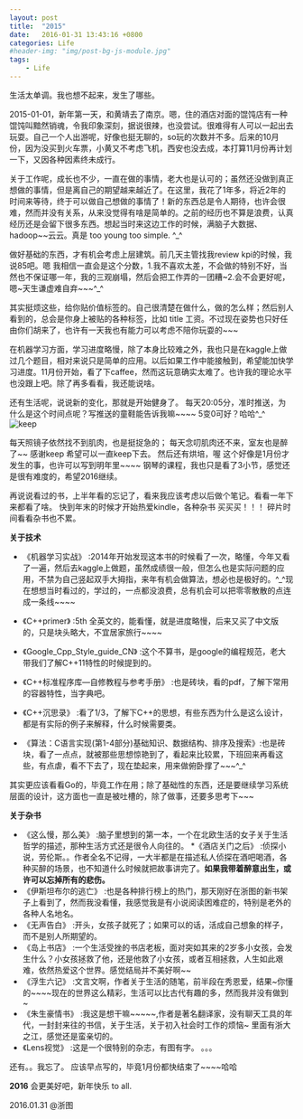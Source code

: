 ```yaml
---
layout: post
title:  "2015"
date:   2016-01-31 13:43:16 +0800
categories: Life
#header-img: "img/post-bg-js-module.jpg"
tags:
    - Life
---
```


生活太单调。我也想不起来，发生了哪些。

2015-01-01，新年第一天，和黄靖去了南京。嗯，住的酒店对面的馄饨店有一种馄饨叫黯然销魂，令我印象深刻，据说很辣，也没尝试。很难得有人可以一起出去玩耍。自己一个人出游呢，好像也挺无聊的，so玩的次数并不多。后来的10月份，因为没买到火车票，小黄又不考虑飞机，西安也没去成，本打算11月份再计划一下，又因各种因素终未成行。

关于工作呢，成长也不少，一直在做的事情，老大也是认可的；虽然还没做到真正想做的事情，但是离自己的期望越来越近了。在这里，我花了1年多，将近2年的时间来等待，终于可以做自己想做的事情了！新的东西总是令人期待，也许会很难，然而并没有关系，从来没觉得有啥是简单的。之前的经历也不算是浪费，认真经历还是会留下很多东西。想起当时来这边工作的时候，满脑子大数据、hadoop~~云云。真是 too young too simple. ^_^

做好基础的东西，才有机会考虑上层建筑。前几天主管找我review kpi的时候，我说85吧。嗯 我相信一直会是这个分数，1.我不喜欢太差，不会做的特别不好，当然也不保证哪一年，我的三观崩塌，然后会把工作弄的一团糟~2.会不会更好呢，嗯~天生谦虚难自弃~~~^_^

其实挺烦这些，给你贴价值标签的。自己很清楚在做什么，做的怎么样；然后别人看到的，总会是你身上被贴的各种标签，比如 title 工资。不过现在姿势也只好任由你们胡来了，也许有一天我也有能力可以考虑不陪你玩耍的~~~

在机器学习方面，学习进度略慢，除了本身比较难之外，我也只是在kaggle上做过几个题目，相对来说只是简单的应用。以后如果工作中能接触到，希望能加快学习进度。11月份开始，看了下caffee，然而这玩意确实太难了。也许我的理论水平也没跟上吧。除了再多看看，我还能说啥。

还有生活呢，说说新的变化，那就是开始健身了。
每天20:05分，准时推送，为什么是这个时间点呢？写推送的童鞋能告诉我嘛~~~~ 5变0可好？哈哈^_^
![keep](https://raw.githubusercontent.com/y521263/y521263.github.io/master/img/article/2015-keep.png)

每天照镜子依然找不到肌肉，也是挺捉急的；
每天念叨肌肉还不来，室友也是醉了~~
感谢keep 希望可以一直keep下去。
然后还有烘培，喔 这个好像是1月份才发生的事，也许可以写到明年里~~~~
钢琴的课程，我也只是看了3小节，感觉还是很有难度的，希望2016继续。

再说说看过的书，上半年看的忘记了，看来我应该考虑以后做个笔记。看看一年下来都看了啥。
快到年末的时候才开始热爱kindle，各种杂书 买买买！！！
碎片时间看看杂书也不累。

**关于技术**

 * 《机器学习实战》 :2014年开始发现这本书的时候看了一次，略懂，今年又看了一遍，然后去kaggle上做题，虽然成绩很一般，但怎么也是实际问题的应用，不禁为自己竖起双手大拇指，来年有机会做算法，想必也是极好的。^_^现在想想当时看过的，学过的，一点都没浪费，总有机会可以把零零散散的点连成一条线~~~~

* 《C++primer》 :5th 全英文的，能看懂，就是进度略慢，后来又买了中文版的，只是块头略大，不宜居家旅行~~~~
* 《Google_Cpp_Style_guide_CN》 :这个不算书，是google的编程规范，老大带我们了解C++11特性的时候提到的。
* 《C++标准程序库—自修教程与参考手册》 :也是砖块，看的pdf，了解下常用的容器特性，当字典吧。
* 《C++沉思录》 :看了1/3，了解下C++的思想，有些东西为什么是这么设计，都是有实际的例子来解释，什么时候需要类。
* 《算法：C语言实现(第1-4部分)基础知识、数据结构、排序及搜索》:也是砖块，看了一点点，就被那些思想惊艳到了，看起来比较累，下班回来再看这些，有点虐，看不下去了，现在垫起来，用来做俯卧撑了~~~^_^

其实更应该看看Go的，毕竟工作在用；除了基础性的东西，还是要继续学习系统层面的设计，这方面也一直是被吐槽的，除了做事，还要多思考下~~~

**关于杂书**

* 《这么慢，那么美》 :脑子里想到的第一本，一个在北欧生活的女子关于生活哲学的描述，那种生活方式还是很令人向往的。
*《酒店关门之后》 :侦探小说，劳伦斯。。作者全名不记得，一大半都是在描述私人侦探在酒吧喝酒，各种买醉的场景，也不知道什么时候就把故事讲完了。**如果我带着醉意出生，或许可以忘掉所有的悲伤。**
* 《伊斯坦布尔的逃亡》 :也是各种排行榜上的热门，那天刚好在浙图的新书架子上看到了，然而我没看懂，我感觉我是有小说阅读困难症的，特别是老外的 各种人名地名。
* 《无声告白》 :开头，女孩子就死了；如果可以的话，活成自己想象的样子，而不是别人所期望的。
* 《岛上书店》 :一个生活受挫的书店老板，面对突如其来的2岁多小女孩，会发生什么？小女孩拯救了他，还是他救了小女孩，或者互相拯救，人生如此艰难，依然热爱这个世界。感觉结局并不美好啊~~
* 《浮生六记》 :文言文啊，作者关于生活的随笔，前半段在秀恩爱，结果~你懂的~~~~现在的世界这么精彩，生活可以比古代有趣的多，然而我并没有做到~
* 《朱生豪情书》 :我这是想干嘛~~~~~,作者是著名翻译家，没有聊天工具的年代，一封封来往的书信，关于生活，关于初入社会时工作的烦恼~ 里面有浙大之江，感觉还是蛮亲切的。
* 《Lens视觉》 :这是一个很特别的杂志，有图有字。
。。。

还有。。我忘了。
应该早点写的，毕竟1月份都快结束了~~~~哈哈

**2016** 会更美好吧，新年快乐 to  all.


2016.01.31 @浙图